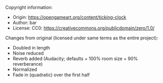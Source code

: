 Copyright information:

  - Origin: <https://opengameart.org/content/ticking-clock>
  - Author: bar
  - License: CC0: <https://creativecommons.org/publicdomain/zero/1.0/>

Changes from original (licensed under same terms as the entire project):

  - Doubled in length
  - Noise reduced
  - Reverb added (Audacity; defaults + 100% room size + 90%
    reverberance)
  - Normalized
  - Fade in (quadratic) over the first half
